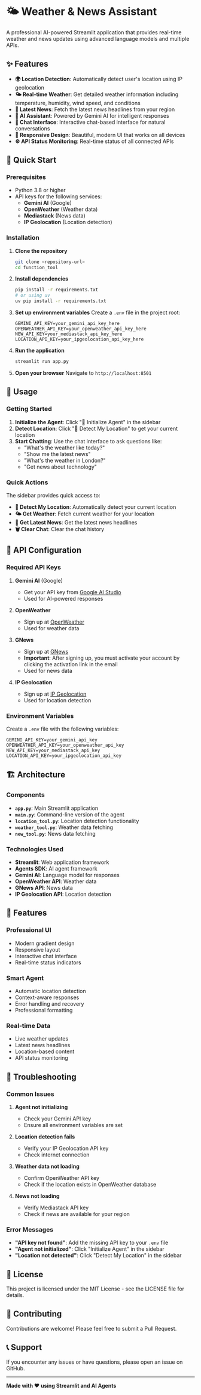 # 🌤️ Weather & News Assistant

A professional AI-powered Streamlit application that provides real-time weather and news updates using advanced language models and multiple APIs.

## ✨ Features

- **🌍 Location Detection**: Automatically detect user's location using IP geolocation
- **🌤️ Real-time Weather**: Get detailed weather information including temperature, humidity, wind speed, and conditions
- **📰 Latest News**: Fetch the latest news headlines from your region
- **🤖 AI Assistant**: Powered by Gemini AI for intelligent responses
- **💬 Chat Interface**: Interactive chat-based interface for natural conversations
- **📱 Responsive Design**: Beautiful, modern UI that works on all devices
- **⚙️ API Status Monitoring**: Real-time status of all connected APIs

## 🚀 Quick Start

### Prerequisites

- Python 3.8 or higher
- API keys for the following services:
  - **Gemini AI** (Google)
  - **OpenWeather** (Weather data)
  - **Mediastack** (News data)
  - **IP Geolocation** (Location detection)

### Installation

1. **Clone the repository**
   ```bash
   git clone <repository-url>
   cd function_tool
   ```

2. **Install dependencies**
   ```bash
   pip install -r requirements.txt
   # or using uv
   uv pip install -r requirements.txt
   ```

3. **Set up environment variables**
   Create a `.env` file in the project root:
   ```env
   GEMINI_API_KEY=your_gemini_api_key_here
   OPENWEATHER_API_KEY=your_openweather_api_key_here
   NEW_API_KEY=your_mediastack_api_key_here
   LOCATION_API_KEY=your_ipgeolocation_api_key_here
   ```

4. **Run the application**
   ```bash
   streamlit run app.py
   ```

5. **Open your browser**
   Navigate to `http://localhost:8501`

## 🎯 Usage

### Getting Started

1. **Initialize the Agent**: Click "🔄 Initialize Agent" in the sidebar
2. **Detect Location**: Click "📍 Detect My Location" to get your current location
3. **Start Chatting**: Use the chat interface to ask questions like:
   - "What's the weather like today?"
   - "Show me the latest news"
   - "What's the weather in London?"
   - "Get news about technology"

### Quick Actions

The sidebar provides quick access to:
- **📍 Detect My Location**: Automatically detect your current location
- **🌤️ Get Weather**: Fetch current weather for your location
- **📰 Get Latest News**: Get the latest news headlines
- **🗑️ Clear Chat**: Clear the chat history

## 🔧 API Configuration

### Required API Keys

1. **Gemini AI** (Google)
   - Get your API key from [Google AI Studio](https://makersuite.google.com/app/apikey)
   - Used for AI-powered responses

2. **OpenWeather**
   - Sign up at [OpenWeather](https://openweathermap.org/api)
   - Used for weather data

3. **GNews**
   - Sign up at [GNews](https://gnews.io/)
   - **Important**: After signing up, you must activate your account by clicking the activation link in the email
   - Used for news data

4. **IP Geolocation**
   - Sign up at [IP Geolocation](https://ipgeolocation.io/)
   - Used for location detection

### Environment Variables

Create a `.env` file with the following variables:
```env
GEMINI_API_KEY=your_gemini_api_key
OPENWEATHER_API_KEY=your_openweather_api_key
NEW_API_KEY=your_mediastack_api_key
LOCATION_API_KEY=your_ipgeolocation_api_key
```

## 🏗️ Architecture

### Components

- **`app.py`**: Main Streamlit application
- **`main.py`**: Command-line version of the agent
- **`location_tool.py`**: Location detection functionality
- **`weather_tool.py`**: Weather data fetching
- **`new_tool.py`**: News data fetching

### Technologies Used

- **Streamlit**: Web application framework
- **Agents SDK**: AI agent framework
- **Gemini AI**: Language model for responses
- **OpenWeather API**: Weather data
- **GNews API**: News data
- **IP Geolocation API**: Location detection

## 🎨 Features

### Professional UI
- Modern gradient design
- Responsive layout
- Interactive chat interface
- Real-time status indicators

### Smart Agent
- Automatic location detection
- Context-aware responses
- Error handling and recovery
- Professional formatting

### Real-time Data
- Live weather updates
- Latest news headlines
- Location-based content
- API status monitoring

## 🐛 Troubleshooting

### Common Issues

1. **Agent not initializing**
   - Check your Gemini API key
   - Ensure all environment variables are set

2. **Location detection fails**
   - Verify your IP Geolocation API key
   - Check internet connection

3. **Weather data not loading**
   - Confirm OpenWeather API key
   - Check if the location exists in OpenWeather database

4. **News not loading**
   - Verify Mediastack API key
   - Check if news are available for your region

### Error Messages

- **"API key not found"**: Add the missing API key to your `.env` file
- **"Agent not initialized"**: Click "Initialize Agent" in the sidebar
- **"Location not detected"**: Click "Detect My Location" in the sidebar

## 📝 License

This project is licensed under the MIT License - see the LICENSE file for details.

## 🤝 Contributing

Contributions are welcome! Please feel free to submit a Pull Request.

## 📞 Support

If you encounter any issues or have questions, please open an issue on GitHub.

---

**Made with ❤️ using Streamlit and AI Agents**

